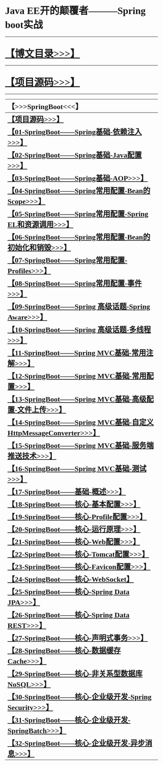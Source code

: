 # <font size="6" face="黑体">**Java EE开的颠覆者———Spring boot实战**</font> #

----------
## <font size="6" face="黑体">[【博文目录>>>】](http://blog.csdn.net/derrantcm/article/details/73456550)</font> ##

----------

## <font size="6" face="黑体">[【项目源码>>>】](https://github.com/Wang-Jun-Chao/JavaEE_And_SpringBoot)</font> ##

----------
| <font size="5" face="Consolas">**【>>>SpringBoot<<<】**</font> |
| :--- | 
| <font size="5" face="黑体">**[【项目源码>>>】](https://github.com/Wang-Jun-Chao/JavaEE_And_SpringBoot)**</font> |
| <font size="5" face="黑体">**[【01-SpringBoot——Spring基础-依赖注入>>>】](http://blog.csdn.net/DERRANTCM/article/details/76040057)**</font> |
| <font size="5" face="黑体">**[【02-SpringBoot——Spring基础-Java配置>>>】](http://blog.csdn.net/DERRANTCM/article/details/76100864)**</font> |
| <font size="5" face="黑体">**[【03-SpringBoot——Spring基础-AOP>>>】](http://blog.csdn.net/DERRANTCM/article/details/76168306)**</font> |
| <font size="5" face="黑体">**[【04-SpringBoot——Spring常用配置-Bean的Scope>>>】](http://blog.csdn.net/derrantcm/article/details/73456550)**</font> |
| <font size="5" face="黑体">**[【05-SpringBoot——Spring常用配置-Spring EL和资源调用>>>】](http://blog.csdn.net/DERRANTCM/article/details/76409138)**</font> |
| <font size="5" face="黑体">**[【06-SpringBoot——Spring常用配置-Bean的初始化和销毁>>>】](http://blog.csdn.net/DERRANTCM/article/details/76474593)**</font> |
| <font size="5" face="黑体">**[【07-SpringBoot——Spring常用配置-Profiles>>>】](http://blog.csdn.net/DERRANTCM/article/details/76566024)**</font> |
| <font size="5" face="黑体">**[【08-SpringBoot——Spring常用配置-事件>>>】](http://blog.csdn.net/DERRANTCM/article/details/76602220)**</font> |
| <font size="5" face="黑体">**[【09-SpringBoot——Spring 高级话题-Spring Aware>>>】](http://blog.csdn.net/DERRANTCM/article/details/76652951)**</font> |
| <font size="5" face="黑体">**[【10-SpringBoot——Spring 高级话题-多线程>>>】](http://blog.csdn.net/DERRANTCM/article/details/76796901)**</font> |
| <font size="5" face="黑体">**[【11-SpringBoot——Spring MVC基础-常用注解>>>】](http://blog.csdn.net/DERRANTCM/article/details/76864489)**</font> |
| <font size="5" face="黑体">**[【12-SpringBoot——Spring MVC基础-常用配置>>>】](http://blog.csdn.net/DERRANTCM/article/details/76946311)**</font> |
| <font size="5" face="黑体">**[【13-SpringBoot——Spring MVC基础-高级配置-文件上传>>>】](http://blog.csdn.net/DERRANTCM/article/details/77076087)**</font> |
| <font size="5" face="黑体">**[【14-SpringBoot——Spring MVC基础-自定义HttpMessageConverter>>>】](http://blog.csdn.net/DERRANTCM/article/details/77104957)**</font> |
| <font size="5" face="黑体">**[【15-SpringBoot——Spring MVC基础-服务端推送技术>>>】](http://blog.csdn.net/DERRANTCM/article/details/77152131)**</font> |
| <font size="5" face="黑体">**[【16-SpringBoot——Spring MVC基础-测试>>>】](http://blog.csdn.net/DERRANTCM/article/details/77175458)**</font> |
| <font size="5" face="黑体">**[【17-SpringBoot——基础-概述>>>】](http://blog.csdn.net/DERRANTCM/article/details/77206522)**</font> |
| <font size="5" face="黑体">**[【18-SpringBoot——核心-基本配置>>>】](http://blog.csdn.net/DERRANTCM/article/details/77284924)**</font> |
| <font size="5" face="黑体">**[【19-SpringBoot——核心-Profile配置>>>】](http://blog.csdn.net/DERRANTCM/article/details/77351580)**</font> |
| <font size="5" face="黑体">**[【20-SpringBoot——核心-运行原理>>>】](http://blog.csdn.net/DERRANTCM/article/details/77422416)**</font> |
| <font size="5" face="黑体">**[【21-SpringBoot——核心-Web配置>>>】](http://blog.csdn.net/DERRANTCM/article/details/77439900)**</font> |
| <font size="5" face="黑体">**[【22-SpringBoot——核心-Tomcat配置>>>】](http://blog.csdn.net/DERRANTCM/article/details/77493907)**</font> |
| <font size="5" face="黑体">**[【23-SpringBoot——核心-Favicon配置>>>】](http://blog.csdn.net/DERRANTCM/article/details/77519628)**</font> |
| <font size="5" face="黑体">**[【24-SpringBoot——核心-WebSocket】](http://blog.csdn.net/DERRANTCM/article/details/77547337)**</font> |
| <font size="5" face="黑体">**[【25-SpringBoot——核心-Spring Data JPA>>>】](http://blog.csdn.net/DERRANTCM/article/details/77618993)**</font> |
| <font size="5" face="黑体">**[【26-SpringBoot——核心-Spring Data REST>>>】](http://blog.csdn.net/DERRANTCM/article/details/77814818)**</font> |
| <font size="5" face="黑体">**[【27-SpringBoot——核心-声明式事务>>>】](http://blog.csdn.net/DERRANTCM/article/details/77832676)**</font> |
| <font size="5" face="黑体">**[【28-SpringBoot——核心-数据缓存Cache>>>】](http://blog.csdn.net/DERRANTCM/article/details/77846993)**</font> |
| <font size="5" face="黑体">**[【29-SpringBoot——核心-非关系型数据库NoSQL>>>】](http://blog.csdn.net/DERRANTCM/article/details/77861730)**</font> |
| <font size="5" face="黑体">**[【30-SpringBoot——核心-企业级开发-Spring Security>>>】](http://blog.csdn.net/DERRANTCM/article/details/77876638)**</font> |
| <font size="5" face="黑体">**[【31-SpringBoot——核心-企业级开发-SpringBatch>>>】](http://blog.csdn.net/DERRANTCM/article/details/77890370)**</font> |
| <font size="5" face="黑体">**[【32-SpringBoot——核心-企业级开发-异步消息>>>】](http://blog.csdn.net/DERRANTCM/article/details/77905474)**</font> |
